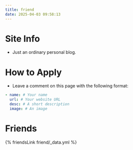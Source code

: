 ```yaml
---
title: friend
date: 2025-04-03 09:58:13
---
```

# Site Info

- Just an ordinary personal blog.

# How to Apply

- Leave a comment on this page with the following format:

~~~yml
- name: # Your name  
  url: # Your website URL  
  desc: # A short description  
  image: # An image
~~~
# Friends

{% friendsLink friend/_data.yml %}